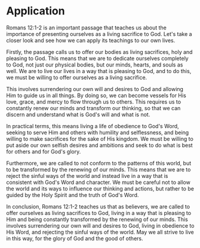 # Application

Romans 12:1-2 is an important passage that teaches us about the importance of presenting ourselves as a living sacrifice to God. Let's take a closer look and see how we can apply its teachings to our own lives.

Firstly, the passage calls us to offer our bodies as living sacrifices, holy and pleasing to God. This means that we are to dedicate ourselves completely to God, not just our physical bodies, but our minds, hearts, and souls as well. We are to live our lives in a way that is pleasing to God, and to do this, we must be willing to offer ourselves as a living sacrifice.

This involves surrendering our own will and desires to God and allowing Him to guide us in all things. By doing so, we can become vessels for His love, grace, and mercy to flow through us to others. This requires us to constantly renew our minds and transform our thinking, so that we can discern and understand what is God's will and what is not.

In practical terms, this means living a life of obedience to God's Word, seeking to serve Him and others with humility and selflessness, and being willing to make sacrifices for the sake of His kingdom. We must be willing to put aside our own selfish desires and ambitions and seek to do what is best for others and for God's glory.

Furthermore, we are called to not conform to the patterns of this world, but to be transformed by the renewing of our minds. This means that we are to reject the sinful ways of the world and instead live in a way that is consistent with God's Word and character. We must be careful not to allow the world and its ways to influence our thinking and actions, but rather to be guided by the Holy Spirit and the truth of God's Word.

In conclusion, Romans 12:1-2 teaches us that as believers, we are called to offer ourselves as living sacrifices to God, living in a way that is pleasing to Him and being constantly transformed by the renewing of our minds. This involves surrendering our own will and desires to God, living in obedience to His Word, and rejecting the sinful ways of the world. May we all strive to live in this way, for the glory of God and the good of others.